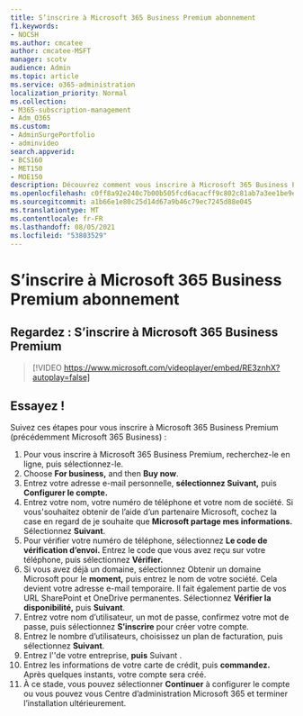 ```yaml
---
title: S’inscrire à Microsoft 365 Business Premium abonnement
f1.keywords:
- NOCSH
ms.author: cmcatee
author: cmcatee-MSFT
manager: scotv
audience: Admin
ms.topic: article
ms.service: o365-administration
localization_priority: Normal
ms.collection:
- M365-subscription-management
- Adm_O365
ms.custom:
- AdminSurgePortfolio
- adminvideo
search.appverid:
- BCS160
- MET150
- MOE150
description: Découvrez comment vous inscrire à Microsoft 365 Business Premium (précédemment Microsoft 365 Business).
ms.openlocfilehash: c0ff8a92e240c7b00b505fcd6acacff9c802c81ab7a3ee1be9ed62b9bd2e4a12
ms.sourcegitcommit: a1b66e1e80c25d14d67a9b46c79ec7245d88e045
ms.translationtype: MT
ms.contentlocale: fr-FR
ms.lasthandoff: 08/05/2021
ms.locfileid: "53803529"
---
```

# <a name="sign-up-for-microsoft-365-business-premium-subscription"></a>S’inscrire à Microsoft 365 Business Premium abonnement

## <a name="watch-sign-up-for-microsoft-365-business-premium"></a>Regardez : S’inscrire à Microsoft 365 Business Premium

> [!VIDEO https://www.microsoft.com/videoplayer/embed/RE3znhX?autoplay=false]

## <a name="try-it"></a>Essayez !

Suivez ces étapes pour vous inscrire à Microsoft 365 Business Premium (précédemment Microsoft 365 Business) :

1. Pour vous inscrire à Microsoft 365 Business Premium, recherchez-le en ligne, puis sélectionnez-le.
2. Choose  **For business,** and then  **Buy now**.
3. Entrez votre adresse e-mail personnelle, **sélectionnez Suivant,** puis **Configurer le compte.**
4. Entrez votre nom, votre numéro de téléphone et votre nom de société. Si vous&#39;souhaitez obtenir de l’aide d’un partenaire Microsoft, cochez la case en regard de je souhaite que **Microsoft partage mes informations.** Sélectionnez  **Suivant**.
5. Pour vérifier votre numéro de téléphone, sélectionnez **Le code de vérification d’envoi.** Entrez le code que vous avez reçu sur votre téléphone, puis sélectionnez **Vérifier.**
6. Si vous avez déjà un domaine, sélectionnez Obtenir un domaine Microsoft pour le  **moment,** puis entrez le nom de votre société. Cela devient votre adresse e-mail temporaire. Il fait également partie de vos URL SharePoint et OneDrive permanentes. Sélectionnez  **Vérifier la disponibilité,** puis  **Suivant**.
7. Entrez votre nom d’utilisateur, un mot de passe, confirmez votre mot de passe, puis sélectionnez  **S’inscrire**  pour créer votre compte.
8. Entrez le nombre d’utilisateurs, choisissez un plan de facturation, puis sélectionnez  **Suivant**.
9.  Entrez l'&#39;de votre entreprise,  **puis** Suivant .
10. Entrez les informations de votre carte de crédit, puis **commandez.** Après quelques instants, votre compte sera créé.
11. À ce stade, vous pouvez sélectionner **Continuer** à configurer le compte ou vous pouvez vous Centre d’administration Microsoft 365 et terminer l’installation ultérieurement.
